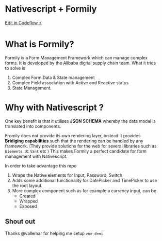 # Nativescript + Formily
[Edit in Codeflow ⚡️](https://stackblitz.com/~/github.com/azriel46d/nativescript-formily-example)

# What is Formily?
Formily is a Form Management Framework which can manage complex forms. It is developed by the Alibaba digital supply chain team. 
What it tries to solve is 
1. Complex Form Data &amp; State management
2. Complex Field association with Active and Reactive status
3. State Management.

# Why with Nativescript ? 
One key benefit is that it utilises **JSON SCHEMA** whereby the data model is translated into components.

Fromily does not provide its own rendering layer, instead it provides **Bridiging capabilities** such that the rendering can be handled by any framework. (They provide solutions for the web for several libraries such as `Elements UI` `Vant` etc ) This makes Formily a perfect candidate for form management with Nativescript.

In order to take advantage this repo 
1. Wraps the Native elements for Input, Password, Switch
2. Adds some additional functionality for DatePicker and TimePicker to use the root layout.
3. More complex component such as for example a currency input, can be
    - Created
    - Wrapped
    - Exposed


## Shout out
Thanks @vallemar for helping me setup `vue-demi`
